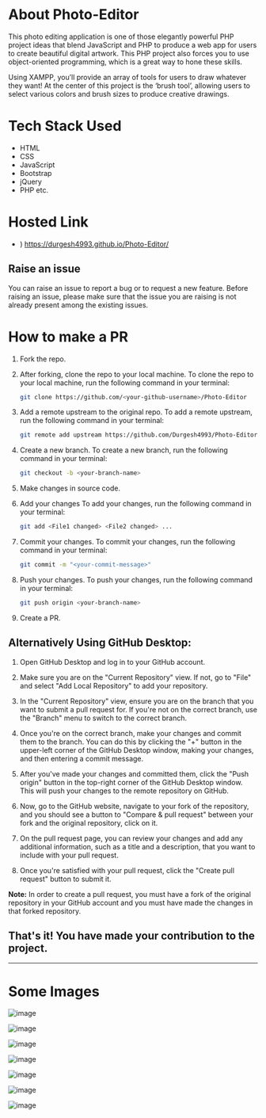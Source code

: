 # About Photo-Editor
This photo editing application is one of those elegantly powerful PHP project ideas that blend JavaScript and PHP to produce a web app for users to create beautiful digital artwork. This PHP project also forces you to use object-oriented programming, which is a great way to hone these skills.

Using XAMPP, you’ll provide an array of tools for users to draw whatever they want! At the center of this project is the ‘brush tool’, allowing users to select various colors and brush sizes to produce creative drawings.

# Tech Stack Used
- HTML
- CSS
- JavaScript
- Bootstrap
- jQuery
- PHP etc.

# Hosted Link

* )  https://durgesh4993.github.io/Photo-Editor/

## Raise an issue

You can raise an issue to report a bug or to request a new feature. Before raising an issue, please make sure that the issue you are raising is not already present among the existing issues.

# How to make a PR

<!-- in detail -->

1. Fork the repo.

2. After forking, clone the repo to your local machine.
To clone the repo to your local machine, run the following command in your terminal:
    
    ```bash
    git clone https://github.com/<your-github-username>/Photo-Editor
    ```

3. Add a remote upstream to the original repo.
To add a remote upstream, run the following command in your terminal:
    
    ```bash
    git remote add upstream https://github.com/Durgesh4993/Photo-Editor
    ```

4. Create a new branch.
To create a new branch, run the following command in your terminal:
    
    ```bash
    git checkout -b <your-branch-name>
    ```

5. Make changes in source code.

6. Add your changes
To add your changes, run the following command in your terminal:
    
    ```bash
    git add <File1 changed> <File2 changed> ...
    ```
7. Commit your changes.
To commit your changes, run the following command in your terminal:
    
    ```bash
    git commit -m "<your-commit-message>"
    ```

8. Push your changes.
To push your changes, run the following command in your terminal:
    
    ```bash
    git push origin <your-branch-name>
    ```

9. Create a PR.

## Alternatively Using GitHub Desktop:
1. Open GitHub Desktop and log in to your GitHub account.

2. Make sure you are on the "Current Repository" view. If not, go to "File" and select "Add Local Repository" to add your repository.

3. In the "Current Repository" view, ensure you are on the branch that you want to submit a pull request for. If you're not on the correct branch, use the "Branch" menu to switch to the correct branch.

4. Once you're on the correct branch, make your changes and commit them to the branch. You can do this by clicking the "+" button in the upper-left corner of the GitHub Desktop window, making your changes, and then entering a commit message.

5. After you've made your changes and committed them, click the "Push origin" button in the top-right corner of the GitHub Desktop window. This will push your changes to the remote repository on GitHub.

6. Now, go to the GitHub website, navigate to your fork of the repository, and you should see a button to "Compare & pull request" between your fork and the original repository, click on it.

7. On the pull request page, you can review your changes and add any additional information, such as a title and a description, that you want to include with your pull request.

8. Once you're satisfied with your pull request, click the "Create pull request" button to submit it.

**Note:** In order to create a pull request, you must have a fork of the original repository in your GitHub account and you must have made the changes in that forked repository.

## That's it! You have made your contribution to the project.


-----------------------------------------------------------------------------------------------------------------------------------------------------------------------
# Some Images

![image](https://user-images.githubusercontent.com/98798977/227441629-9c8c93bd-e994-42d3-a50b-0785dd85cff2.png)

![image](https://user-images.githubusercontent.com/98798977/227441689-c2224fa0-d499-4c8b-8d6e-869552881b8e.png)

![image](https://user-images.githubusercontent.com/98798977/227441764-d9b53a5a-0a5c-45f5-8ced-782476c20d04.png)

![image](https://user-images.githubusercontent.com/98798977/227441793-a808a1c2-80af-4001-83a9-3c56fd16add3.png)

![image](https://user-images.githubusercontent.com/98798977/227441834-4dddbfc7-1af4-4e90-a02c-c84e4337153f.png)

![image](https://user-images.githubusercontent.com/98798977/227441867-32c983c5-d8e6-4266-8f01-1bdd985d14b7.png)

![image](https://user-images.githubusercontent.com/98798977/227441906-bc115cac-e613-472a-b966-ca877889f6bd.png)
